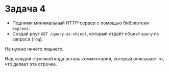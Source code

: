 # Задача 4

* Подними минимальный HTTP-сервер с помощью библиотеки `express`.
* Создай роут `GET /query-as-object`, который отдаёт объект `query` из запроса (`req`).

Не нужно ничего лишнего.

Над каждой строчкой кода вставь комментарий, который описывает то, что делает эта строчка.
